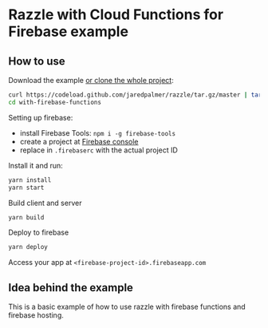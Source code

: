 # Razzle with Cloud Functions for Firebase example

## How to use
Download the example [or clone the whole project](https://github.com/jaredpalmer/razzle.git):

```bash
curl https://codeload.github.com/jaredpalmer/razzle/tar.gz/master | tar -xz --strip=2 razzle-master/examples/with-firebase-functions
cd with-firebase-functions
```

Setting up firebase:
- install Firebase Tools: `npm i -g firebase-tools`
- create a project at [Firebase console](https://console.firebase.google.com/)
- replace <firebase-project-id> in `.firebaserc` with the actual project ID

Install it and run:

```bash
yarn install
yarn start
```

Build client and server

```bash
yarn build
```

Deploy to firebase

```bash
yarn deploy
```

Access your app at `<firebase-project-id>.firebaseapp.com`

## Idea behind the example
This is a basic example of how to use razzle with firebase functions and firebase hosting.
